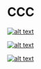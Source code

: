 # CCC
[![alt text](http://crosscitychurch.org/wp-content/uploads/2021/02/Sharing-the-Good-News-Workshop_Banner-960x350.png "Sharing The Good News Workshop")](http://crosscitychurch.org/)

[![alt text
](https://www.gravatar.com/avatar/dd5a7ef1476fb01998a215b1642dfd07
"Let's check Jason S' profile page")
](https://meta.stackoverflow.com/users/44330/jason-s)


[![alt text
](http://crosscitychurch.org/wp-content/uploads/2021/02/Sharing-the-Good-News-Workshop_Banner-960x350.png
"Sharing the Good News Workshop")
](http://crosscitychurch.org/)
